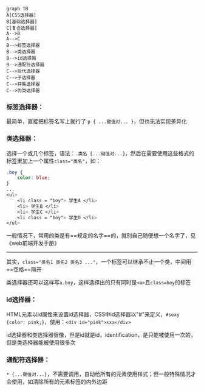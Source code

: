```mermaid
graph TB
A[CSS选择器]
B[基础选择器]
C[复合选择器]
A-->B
A-->C
B-->标签选择器
B-->类选择器
B-->id选择器
B-->通配符选择器
C-->后代选择器
C-->子选择器
C-->并集选择器
C-->伪类选择器
```



### 标签选择器：

最简单，直接把标签名写上就行了 `p { ...键值对... }`，但也无法实现差异化

 

### 类选择器：

选择一个或几个标签，语法：`.类名 {...键值对...}`，然后在需要使用这些格式的标签里加上一个属性`class="类名"`，如：

```css
.boy {
    color: blue;
}
...
<ul>
	<li class = "boy"> 学生A </li>
	<li> 学生B </li>
	<li> 学生C </li>
	<li class = "boy"> 学生D </li>
</ul>
```

一般情况下，常用的类是有==规定的名字==的，就别自己随便想一个名字了，见《web前端开发手册》

------

其实，`class="类名1 类名2 类名3 ..."`，一个标签可以继承不止一个类，中间用==空格==隔开

类选择器还可以这样写`a.boy`，这样选择出的只有同时是`<a>`且`class=boy`的标签



### id选择器：

HTML元素以id属性来设置id选择器，CSS中id选择器以"#"来定义，`#sexy {color: pink;}`，使用：`<div id="pink">xxx</div>`

id选择器和类选择器很像，但是id就是id，identification，是只能被使用一次的，但是类选择器能被使用很多次



### 通配符选择器：

`* {...键值对...}`，不需要调用，自动给所有的元素使用样式；但一般特殊情况才会使用，如清除所有的元素标签的内外边距